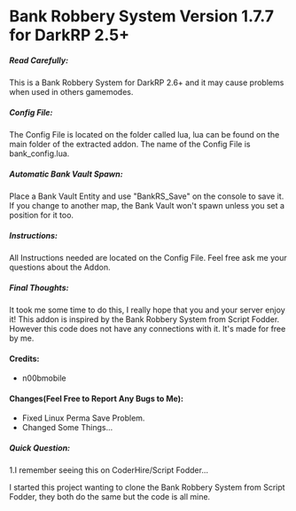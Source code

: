 Bank Robbery System Version 1.7.7 for DarkRP 2.5+
======

##### Read Carefully: #####

This is a Bank Robbery System for DarkRP 2.6+ and it may cause problems when used in others gamemodes.

##### Config File: #####

The Config File is located on the folder called lua, lua can be found on the main folder of the extracted addon. The name of the Config File is bank_config.lua.

##### Automatic Bank Vault Spawn: #####

Place a Bank Vault Entity and use "BankRS_Save" on the console to save it. If you change to another map, the Bank Vault won't spawn unless you set a position for it too.

##### Instructions: #####

All Instructions needed are located on the Config File.
Feel free ask me your questions about the Addon.

##### Final Thoughts: #####

It took me some time to do this, I really hope that you and your server enjoy it!
This addon is inspired by the Bank Robbery System from Script Fodder. However this code does not have any connections with it. It's made for free by me.

#### Credits: ####

* n00bmobile

#### Changes(Feel Free to Report Any Bugs to Me): ####

* Fixed Linux Perma Save Problem.
* Changed Some Things...

##### Quick Question: #####

1.I remember seeing this on CoderHire/Script Fodder...

I started this project wanting to clone the Bank Robbery System from Script Fodder, they both do the same but the code is all mine.
